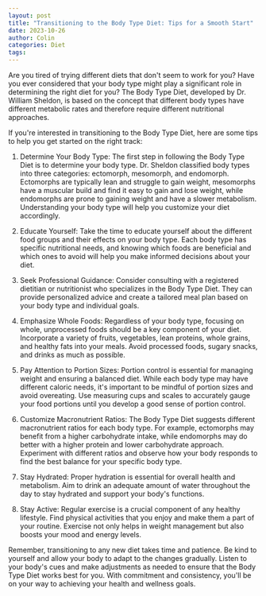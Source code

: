 ```yaml
---
layout: post
title: "Transitioning to the Body Type Diet: Tips for a Smooth Start"
date: 2023-10-26
author: Colin
categories: Diet
tags: 
---
```


Are you tired of trying different diets that don't seem to work for you? Have you ever considered that your body type might play a significant role in determining the right diet for you? The Body Type Diet, developed by Dr. William Sheldon, is based on the concept that different body types have different metabolic rates and therefore require different nutritional approaches.

If you're interested in transitioning to the Body Type Diet, here are some tips to help you get started on the right track:

1. Determine Your Body Type: The first step in following the Body Type Diet is to determine your body type. Dr. Sheldon classified body types into three categories: ectomorph, mesomorph, and endomorph. Ectomorphs are typically lean and struggle to gain weight, mesomorphs have a muscular build and find it easy to gain and lose weight, while endomorphs are prone to gaining weight and have a slower metabolism. Understanding your body type will help you customize your diet accordingly.

2. Educate Yourself: Take the time to educate yourself about the different food groups and their effects on your body type. Each body type has specific nutritional needs, and knowing which foods are beneficial and which ones to avoid will help you make informed decisions about your diet.

3. Seek Professional Guidance: Consider consulting with a registered dietitian or nutritionist who specializes in the Body Type Diet. They can provide personalized advice and create a tailored meal plan based on your body type and individual goals.

4. Emphasize Whole Foods: Regardless of your body type, focusing on whole, unprocessed foods should be a key component of your diet. Incorporate a variety of fruits, vegetables, lean proteins, whole grains, and healthy fats into your meals. Avoid processed foods, sugary snacks, and drinks as much as possible.

5. Pay Attention to Portion Sizes: Portion control is essential for managing weight and ensuring a balanced diet. While each body type may have different caloric needs, it's important to be mindful of portion sizes and avoid overeating. Use measuring cups and scales to accurately gauge your food portions until you develop a good sense of portion control.

6. Customize Macronutrient Ratios: The Body Type Diet suggests different macronutrient ratios for each body type. For example, ectomorphs may benefit from a higher carbohydrate intake, while endomorphs may do better with a higher protein and lower carbohydrate approach. Experiment with different ratios and observe how your body responds to find the best balance for your specific body type.

7. Stay Hydrated: Proper hydration is essential for overall health and metabolism. Aim to drink an adequate amount of water throughout the day to stay hydrated and support your body's functions.

8. Stay Active: Regular exercise is a crucial component of any healthy lifestyle. Find physical activities that you enjoy and make them a part of your routine. Exercise not only helps in weight management but also boosts your mood and energy levels.

Remember, transitioning to any new diet takes time and patience. Be kind to yourself and allow your body to adapt to the changes gradually. Listen to your body's cues and make adjustments as needed to ensure that the Body Type Diet works best for you. With commitment and consistency, you'll be on your way to achieving your health and wellness goals.